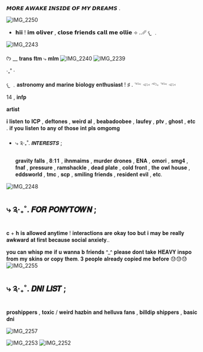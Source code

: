   𝙈𝙊𝙍𝙀 𝘼𝙒𝘼𝙆𝙀 𝙄𝙉𝙎𝙄𝘿𝙀 𝙊𝙁 𝙈𝙔 𝘿𝙍𝙀𝘼𝙈𝙎
.

![IMG_2250](https://github.com/user-attachments/assets/babe5606-ff3c-418a-a2ae-060b509ac2cd)

- 𝗵𝗶𝗶 ! 𝗶𝗺 𝗼𝗹𝗶𝘃𝗲𝗿 , 𝗰𝗹𝗼𝘀𝗲 𝗳𝗿𝗶𝗲𝗻𝗱𝘀 𝗰𝗮𝗹𝗹 𝗺𝗲 𝗼𝗹𝗹𝗶𝗲
⟢ ..␥  𐔌 ﹒

![IMG_2243](https://github.com/user-attachments/assets/60bf43b7-eaac-4b9d-a49c-04d92dd118f0)

ᡣ𐭩 __ 𝐭𝐫𝐚𝐧𝐬 𝐟𝐭𝐦 ⤷ 𝐦𝐥𝐦 ![IMG_2240](https://github.com/user-attachments/assets/d4c2ae2f-ccf1-46c0-8cc1-ffbce8f873a9) ![IMG_2239](https://github.com/user-attachments/assets/679b107a-3db4-40cc-829b-be160c872d19)

   ‧₊˚ ⋅
     

𐔌 ﹒𝐚𝐬𝐭𝐫𝐨𝐧𝐨𝐦𝐲 𝐚𝐧𝐝 𝐦𝐚𝐫𝐢𝐧𝐞 𝐛𝐢𝐨𝐥𝐨𝐠𝐲 𝐞𝐧𝐭𝐡𝐮𝐬𝐢𝐚𝐬𝐭 !
♯ . 𓆝 𓆟 𓆞 𓆝 𓆟

14 , 𝐢𝐧𝐟𝐩

𝐚𝐫𝐭𝐢𝐬𝐭

𝐢 𝐥𝐢𝐬𝐭𝐞𝐧 𝐭𝐨 𝐈𝐂𝐏 , 𝐝𝐞𝐟𝐭𝐨𝐧𝐞𝐬 , 𝐰𝐞𝐢𝐫𝐝 𝐚𝐥 , 𝐛𝐞𝐚𝐛𝐚𝐝𝐨𝐨𝐛𝐞𝐞 , 𝐥𝐚𝐮𝐟𝐞𝐲 , 𝐩𝐭𝐯 , 𝐠𝐡𝐨𝐬𝐭 , 𝐞𝐭𝐜 . 𝐢𝐟 𝐲𝐨𝐮 𝐥𝐢𝐬𝐭𝐞𝐧 𝐭𝐨 𝐚𝐧𝐲 𝐨𝐟 𝐭𝐡𝐨𝐬𝐞 𝐢𝐧𝐭 𝐩𝐥𝐬 𝐨𝐦𝐠𝐨𝐦𝐠

- ⤷ ༉‧₊˚. 𝙄𝙉𝙏𝙀𝙍𝙀𝙎𝙏𝙎 ;

  𝐠𝐫𝐚𝐯𝐢𝐭𝐲 𝐟𝐚𝐥𝐥𝐬 , 𝟖:𝟏𝟏 , 𝐢𝐡𝐧𝐦𝐚𝐢𝐦𝐬 , 𝐦𝐮𝐫𝐝𝐞𝐫 𝐝𝐫𝐨𝐧𝐞𝐬 , 𝐄𝐍𝐀 , 𝐨𝐦𝐨𝐫𝐢 , 𝐬𝐦𝐠𝟒 , 𝐟𝐧𝐚𝐟 , 𝐩𝐫𝐞𝐬𝐬𝐮𝐫𝐞 , 𝐫𝐚𝐦𝐬𝐡𝐚𝐜𝐤𝐥𝐞 , 𝐝𝐞𝐚𝐝 𝐩𝐥𝐚𝐭𝐞 , 𝐜𝐨𝐥𝐝 𝐟𝐫𝐨𝐧𝐭 , 𝐭𝐡𝐞 𝐨𝐰𝐥 𝐡𝐨𝐮𝐬𝐞 , 𝐞𝐝𝐝𝐬𝐰𝐨𝐫𝐥𝐝 , 𝐭𝐦𝐜 , 𝐬𝐜𝐩 , 𝐬𝐦𝐢𝐥𝐢𝐧𝐠 𝐟𝐫𝐢𝐞𝐧𝐝𝐬 , 𝐫𝐞𝐬𝐢𝐝𝐞𝐧𝐭 𝐞𝐯𝐢𝐥 , 𝐞𝐭𝐜.

  
![IMG_2248](https://github.com/user-attachments/assets/d81664f7-4eae-4bba-89bd-c71fa1995372)

⤷ ༉‧₊˚. 𝙁𝙊𝙍 𝙋𝙊𝙉𝙔𝙏𝙊𝙒𝙉 ;
-
𝐜 + 𝐡 𝐢𝐬 𝐚𝐥𝐥𝐨𝐰𝐞𝐝 𝐚𝐧𝐲𝐭𝐢𝐦𝐞 ! 𝐢𝐧𝐭𝐞𝐫𝐚𝐜𝐭𝐢𝐨𝐧𝐬 𝐚𝐫𝐞 𝐨𝐤𝐚𝐲 𝐭𝐨𝐨 𝐛𝐮𝐭 𝐢 𝐦𝐚𝐲 𝐛𝐞 𝐫𝐞𝐚𝐥𝐥𝐲 𝐚𝐰𝐤𝐰𝐚𝐫𝐝 𝐚𝐭 𝐟𝐢𝐫𝐬𝐭 𝐛𝐞𝐜𝐚𝐮𝐬𝐞 𝐬𝐨𝐜𝐢𝐚𝐥 𝐚𝐧𝐱𝐢𝐞𝐭𝐲..

𝐲𝐨𝐮 𝐜𝐚𝐧 𝐰𝐡𝐢𝐬𝐩 𝐦𝐞 𝐢𝐟 𝐮 𝐰𝐚𝐧𝐧𝐚 𝐛 𝐟𝐫𝐢𝐞𝐧𝐝𝐬 ^_^
𝐩𝐥𝐞𝐚𝐬𝐞 𝐝𝐨𝐧𝐭 𝐭𝐚𝐤𝐞 𝐇𝐄𝐀𝐕𝐘 𝐢𝐧𝐬𝐩𝐨 𝐟𝐫𝐨𝐦 𝐦𝐲 𝐬𝐤𝐢𝐧𝐬 𝐨𝐫 𝐜𝐨𝐩𝐲 𝐭𝐡𝐞𝐦. 𝟑 𝐩𝐞𝐨𝐩𝐥𝐞 𝐚𝐥𝐫𝐞𝐚𝐝𝐲 𝐜𝐨𝐩𝐢𝐞𝐝 𝐦𝐞 𝐛𝐞𝐟𝐨𝐫𝐞 😓😓😓
![IMG_2255](https://github.com/user-attachments/assets/ef28e56e-f71a-4b4b-ad07-9b9c9243c70d)

⤷ ༉‧₊˚. 𝘿𝙉𝙄 𝙇𝙄𝙎𝙏 ;
-
𝐩𝐫𝐨𝐬𝐡𝐢𝐩𝐩𝐞𝐫𝐬 , 𝐭𝐨𝐱𝐢𝐜 / 𝐰𝐞𝐢𝐫𝐝 𝐡𝐚𝐳𝐛𝐢𝐧 𝐚𝐧𝐝 𝐡𝐞𝐥𝐥𝐮𝐯𝐚 𝐟𝐚𝐧𝐬 , 𝐛𝐢𝐥𝐥𝐝𝐢𝐩 𝐬𝐡𝐢𝐩𝐩𝐞𝐫𝐬 , 𝐛𝐚𝐬𝐢𝐜 𝐝𝐧𝐢

![IMG_2257](https://github.com/user-attachments/assets/bc0885b6-d57b-44aa-835f-ea7f940ec2a1)


![IMG_2253](https://github.com/user-attachments/assets/e175670e-20e4-4640-8ebf-b190d4271820) ![IMG_2252](https://github.com/user-attachments/assets/17a84948-5625-4662-b16d-97400b195dae)
